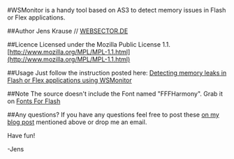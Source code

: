#WSMonitor is a handy tool based on AS3 to detect memory issues in Flash or Flex applications.

##Author
Jens Krause // [WEBSECTOR.DE](http://www.websector.de)

##Licence
Licensed under the Mozilla Public License 1.1. [http://www.mozilla.org/MPL/MPL-1.1.html](http://www.mozilla.org/MPL/MPL-1.1.html)

##Usage
Just follow the instruction posted here: [Detecting memory leaks in Flash or Flex applications using WSMonitor](http://www.websector.de/blog/2007/10/01/detecting-memory-leaks-in-flash-or-flex-applications-using-wsmonitor/)

##Note
The source doesn't include the Font named "FFFHarmony". Grab it on [Fonts For Flash](http://fontsforflash.com/)

##Any questions?
If you have any questions feel free to post these [on my blog post](http://www.websector.de/blog/2007/10/01/detecting-memory-leaks-in-flash-or-flex-applications-using-wsmonitor/) mentioned above or drop me an email. 

Have fun!

-Jens